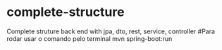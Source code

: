 # complete-structure
Complete struture back end with jpa, dto, rest, service, controller
#Para rodar usar o comando pelo terminal
mvn spring-boot:run
